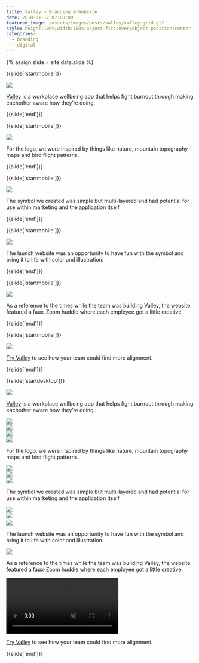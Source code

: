 ```yaml
---
title: Valley — Branding & Website
date: 2018-01-17 07:00:00
featured_image: /assets/images/posts/valley/valley-grid.gif
style: height:100%;width:100%;object-fit:cover;object-position:center
categories:
  - branding
  - digital
---
```


{% assign slide = site.data.slide %}

{{slide['startmobile']}}

<div><img class='full-height' src='{{ site.url }}/assets/images/posts/valley/valley-mobile-1.png' /></div>

<p class="bg-dark"><a href="https://www.valley.app/">Valley</a> is a workplace wellbeing app that helps fight burnout through making eachother aware how they’re doing.</p>

{{slide['end']}}

{{slide['startmobile']}}

<div><img class='full-height' src='{{ site.url }}/assets/images/posts/valley/valley-mobile-2.png' /></div>

<p class="bg-dark">For the logo, we were inspired by things like nature, mountain topography maps and bird flight patterns.</p>

{{slide['end']}}

{{slide['startmobile']}}

<div><img class='full-height' src='{{ site.url }}/assets/images/posts/valley/valley-mobile-3.png' /></div>

<p class="bg-dark">The symbol we created was simple but multi-layered and had potential for use within marketing and the application itself.</p>

{{slide['end']}}

{{slide['startmobile']}}

<div><img class='full-height' src='{{ site.url }}/assets/images/posts/valley/valley-mobile-4.png' /></div>

<p class="bg-dark">The launch website was an opportunity to have fun with the symbol and bring it to life with color and illustration.</p>

{{slide['end']}}

{{slide['startmobile']}}

<div><img class='full-height' src='{{ site.url }}/assets/images/posts/valley/valley-mobile-5.png' /></div>

<p class="bg">As a reference to the times while the team was building Valley, the website featured a faux-Zoom huddle where each employee got a little creative.</p>

{{slide['end']}}

{{slide['startmobile']}}

<div><img class='full-height' src='{{ site.url }}/assets/images/posts/valley/valley-mobile-6.png' /></div>

<p class="bg-dark"><a href="https://www.valley.app/">Try Valley</a> to see how your team could find more alignment.</p>

{{slide['end']}}

{{slide['startdesktop']}}

<div><img class='full-width' src='{{ site.url }}/assets/images/posts/valley/valley-1.jpg'></div>

<a href="https://www.valley.app/">Valley</a> is a workplace wellbeing app that helps fight burnout through making eachother aware how they’re doing.

<div class="row">
  <div><img src="{{ site.url }}/assets/images/posts/valley/valley-2.jpg"></div>
  <div><img src="{{ site.url }}/assets/images/posts/valley/valley-3.jpg"></div>
</div>
<div class="row">
  <div><img src="{{ site.url }}/assets/images/posts/valley/valley-4.jpg"></div>
  <div><img src="{{ site.url }}/assets/images/posts/valley/valley-5.jpg"></div>
</div>

For the logo, we were inspired by things like nature, mountain topography maps and bird flight patterns.

<div class="image-grid" style="
  grid-template-columns: 7fr 4fr;
  grid-template-rows: 1fr 1fr;
">
  <div style="grid-column: 1/2; grid-row: 1/3"><img src="{{ site.url }}/assets/images/posts/valley/valley-6.jpg"></div>
  <div style="grid-column: 2/3; grid-row: 1/2"><img src="{{ site.url }}/assets/images/posts/valley/valley-7.jpg"></div>
  <div style="grid-column: 2/3; grid-row: 2/3"><img src="{{ site.url }}/assets/images/posts/valley/valley-8.jpg"></div>
</div>

The symbol we created was simple but multi-layered and had potential for use within marketing and the application itself.

<div class="row" style="margin-bottom: 3px">
  <div><img src="{{ site.url }}/assets/images/posts/valley/valley-9.jpg"></div>
  <div><img src="{{ site.url }}/assets/images/posts/valley/valley-10.jpg"></div>
</div>
<div><img src="{{ site.url }}/assets/images/posts/valley/valley-11.jpg"></div>

The launch website was an opportunity to have fun with the symbol and bring it to life with color and illustration.

<div><img src="{{ site.url }}/assets/images/posts/valley/valley-site.gif"></div>

As a reference to the times while the team was building Valley, the website featured a faux-Zoom huddle where each employee got a little creative.

<div>
  <video muted autoplay loop>
    <source type="video/mp4" src="{{ site.url }}/assets/images/posts/valley/valley-zoom.mp4">
  </video>
</div>

[Try Valley](https://www.valley.app/) to see how your team could find more alignment.

{{slide['end']}}